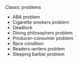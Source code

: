 Classic problems
- ABA problem
- Cigarette smokers problem
- Deadlock
- Dining philosophers problem
- Producer–consumer problem
- Race condition
- Readers–writers problem
- Sleeping barber problem
